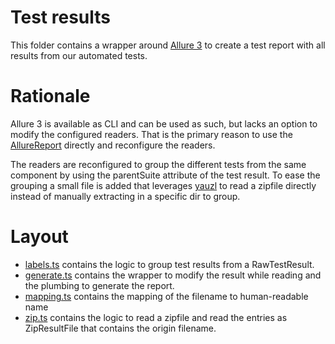 # Test results

This folder contains a wrapper around [Allure 3](https://github.com/allure-framework/allure3)
to create a test report with all results from our automated tests.

# Rationale

Allure 3 is available as CLI and can be used as such, but lacks an option to modify the configured readers.
That is the primary reason to use the
[AllureReport](https://github.com/allure-framework/allure3/blob/main/packages/core/src/report.ts)
directly and reconfigure the readers.

The readers are reconfigured to group the different tests from the same component
by using the parentSuite attribute of the test result.
To ease the grouping a small file is added that leverages [yauzl](https://www.npmjs.com/package/yauzl)
to read a zipfile directly instead of manually extracting in a specific dir to group.

# Layout

- [labels.ts](labels.ts) contains the logic to group test results from a RawTestResult.
- [generate.ts](generate.ts) contains the wrapper to modify the result while reading and the plumbing to generate the report.
- [mapping.ts](mapping.ts) contains the mapping of the filename to human-readable name
- [zip.ts](zip.ts) contains the logic to read a zipfile and read the entries as ZipResultFile that contains the origin filename.
